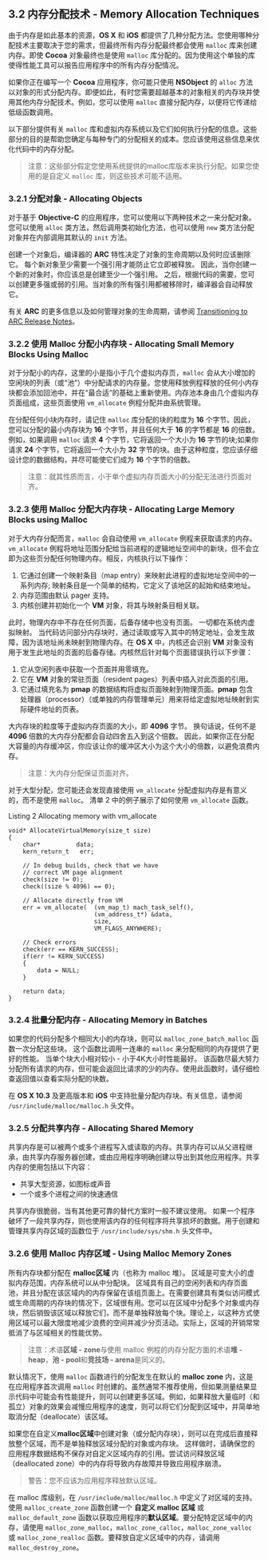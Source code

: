 ## 3.2 内存分配技术 - Memory Allocation Techniques
由于内存是如此基本的资源，**OS X** 和 **iOS** 都提供了几种分配方法。您使用哪种分配技术主要取决于您的需求，但最终所有内存分配最终都会使用 `malloc` 库来创建内存。即使 **Cocoa** 对象最终也是使用 `malloc` 库分配的。因为使用这个单独的库使得性能工具可以报告应用程序中的所有内存分配情况。

如果你正在编写一个 **Cocoa** 应用程序，你可能只使用 **NSObject** 的 `alloc` 方法以对象的形式分配内存。即便如此，有时您需要超越基本的对象相关的内存块并使用其他内存分配技术。例如，您可以使用 `malloc` 直接分配内存，以便将它传递给低级函数调用。

以下部分提供有关 `malloc` 库和虚拟内存系统以及它们如何执行分配的信息。这些部分的目的是帮助您确定与每种专门的分配相关的成本。您应该使用这些信息来优化代码中的内存分配。

> 注意：这些部分假定您使用系统提供的malloc库版本来执行分配。如果您使用的是自定义 `malloc` 库，则这些技术可能不适用。

### 3.2.1 分配对象 - Allocating Objects
对于基于 **Objective-C** 的应用程序，您可以使用以下两种技术之一来分配对象。 您可以使用 `alloc` 类方法，然后调用类初始化方法，也可以使用 `new` 类方法分配对象并在内部调用其默认的 `init` 方法。

创建一个对象后，编译器的 **ARC** 特性决定了对象的生命周期以及何时应该删除它。 每个新对象至少需要一个强引用才能防止它立即被释放。 因此，当你创建一个新的对象时，你应该总是创建至少一个强引用。 之后，根据代码的需要，您可以创建更多强或弱的引用。当对象的所有强引用都被移除时，编译器会自动释放它。

有关 **ARC** 的更多信息以及如何管理对象的生命周期，请参阅 [Transitioning to ARC Release Notes](https://developer.apple.com/library/content/releasenotes/ObjectiveC/RN-TransitioningToARC/Introduction/Introduction.html#//apple_ref/doc/uid/TP40011226)。

### 3.2.2 使用 Malloc 分配小内存块 - Allocating Small Memory Blocks Using Malloc

对于分配小的内存，这里的小是指小于几个虚拟内存页，`malloc` 会从大小增加的空闲块的列表（或“池”）中分配请求的内存量。您使用释放例程释放的任何小内存块都会添加回池中，并在“最合适”的基础上重新使用。内存池本身由几个虚拟内存页面组成，这些页面使用 `vm_allocate` 例程分配并由系统管理。

在分配任何小块内存时，请记住 `malloc` 库分配的块的粒度为 **16** 个字节。因此，您可以分配的最小内存块为 **16** 个字节，并且任何大于 **16** 的字节都是 **16** 的倍数。例如，如果调用 `malloc` 请求 **4** 个字节，它将返回一个大小为 **16** 字节的块;如果你请求 **24** 个字节，它将返回一个大小为 **32** 字节的块。由于这种粒度，您应该仔细设计您的数据结构，并尽可能使它们成为 **16** 个字节的倍数。

> 注意：就其性质而言，小于单个虚拟内存页面大小的分配无法进行页面对齐。


### 3.2.3 使用 Malloc 分配大内存块 - Allocating Large Memory Blocks using Malloc
对于大内存分配而言，`malloc` 会自动使用 `vm_allocate` 例程来获取请求的内存。`vm_allocate` 例程将地址范围分配给当前进程的逻辑地址空间中的新块，但不会立即为这些页分配任何物理内存。相反，内核执行以下操作：

1. 它通过创建一个映射条目（map entry）来映射此进程的虚拟地址空间中的一系列内存; 映射条目是一个简单的结构，它定义了该地区的起始和结束地址。
2. 内存范围由默认 pager 支持。
3. 内核创建并初始化一个 **VM** 对象，将其与映射条目相关联。

此时，物理内存中不存在任何页面，后备存储中也没有页面。 一切都在系统内虚拟映射。 当代码访问部分内存块时，通过读取或写入其中的特定地址，会发生故障，因为该地址尚未映射到物理内存。在 **OS X** 中，内核还会识别 **VM** 对象没有用于发生此地址的页面的后备存储。内核然后针对每个页面错误执行以下步骤：

1. 它从空闲列表中获取一个页面并用零填充。
2. 它在 **VM** 对象的常驻页面（resident pages）列表中插入对此页面的引用。
3. 它通过填充名为 **pmap** 的数据结构将虚拟页面映射到物理页面。**pmap** 包含处理器（processor）（或单独的内存管理单元）用来将给定虚拟地址映射到实际硬件地址的页表。

大内存块的粒度等于虚拟内存页面的大小，即 **4096** 字节。 换句话说，任何不是 **4096** 倍数的大内存分配都会自动四舍五入到这个倍数。 因此，如果你正在分配大容量的内存缓冲区，你应该让你的缓冲区大小为这个大小的倍数，以避免浪费内存。

> 注意：大内存分配保证页面对齐。

对于大型分配，您可能还会发现直接使用 `vm_allocate` 分配虚拟内存是有意义的，而不是使用 `malloc`。 清单 2 中的例子展示了如何使用 `vm_allocate` 函数。

Listing 2  Allocating memory with vm_allocate

```
void* AllocateVirtualMemory(size_t size)
{
    char*          data;
    kern_return_t   err;
 
    // In debug builds, check that we have
    // correct VM page alignment
    check(size != 0);
    check((size % 4096) == 0);
 
    // Allocate directly from VM
    err = vm_allocate(  (vm_map_t) mach_task_self(),
                        (vm_address_t*) &data,
                        size,
                        VM_FLAGS_ANYWHERE);
 
    // Check errors
    check(err == KERN_SUCCESS);
    if(err != KERN_SUCCESS)
    {
        data = NULL;
    }
 
    return data;
}
```

### 3.2.4 批量分配内存 - Allocating Memory in Batches
如果您的代码分配多个相同大小的内存块，则可以 `malloc_zone_batch_malloc` 函数一次分配这些块。 这个函数比调用一连串的 `malloc` 来分配相同的内存提供了更好的性能。 当单个块大小相对较小 - 小于4K大小时性能最好。 该函数尽最大努力分配所有请求的内存，但可能会返回比请求的少的内存。使用此函数时，请仔细检查返回值以查看实际分配的块数。

在 **OS X 10.3** 及更高版本和 **iOS** 中支持批量分配内存块。有关信息，请参阅 `/usr/include/malloc/malloc.h` 头文件。

### 3.2.5 分配共享内存 - Allocating Shared Memory
共享内存是可以被两个或多个进程写入或读取的内存。共享内存可以从父进程继承，由共享内存服务器创建，或由应用程序明确创建以导出到其他应用程序。共享内存的使用包括以下内容：

* 共享大型资源，如图标或声音
* 一个或多个进程之间的快速通信

共享内存很脆弱，当有其他更可靠的替代方案时一般不建议使用。 如果一个程序破坏了一段共享内存，则也使用该内存的任何程序将共享损坏的数据。用于创建和管理共享内存区域的函数位于 `/usr/include/sys/shm.h` 头文件中。

### 3.2.6 使用 Malloc 内存区域 - Using Malloc Memory Zones
所有内存块都分配在 **malloc区域** 内（也称为 malloc 堆）。 区域是可变大小的虚拟内存范围，内存系统可以从中分配块。 区域具有自己的空闲列表和内存页面池，并且分配在该区域内的内存保留在该组页面上。在需要创建具有类似访问模式或生命周期的内存块的情况下，区域很有用。您可以在区域中分配多个对象或内存块，然后销毁该区域以释放它们，而不是单独释放每个块。理论上，以这种方式使用区域可以最大限度地减少浪费的空间并减少分页活动。实际上，区域的开销常常抵消了与区域相关的性能优势。

> 注意：术语**区域 - zone**与使用 malloc 例程的内存分配方面的术语**堆 - heap**，**池 - pool**和**竞技场 - arena**是同义的。

默认情况下，使用 `malloc` 函数进行的分配发生在默认的 **malloc zone** 内，这是在应用程序首次调用 `malloc` 时创建的。虽然通常不推荐使用，但如果测量结果显示代码中可能会有性能提升，则可以创建更多区域。例如，如果释放大量临时（和孤立）对象的效果会减慢应用程序的速度，则可以将它们分配到区域中，并简单地取消分配（deallocate）该区域。

如果您在自定义**malloc区域**中创建对象（或分配内存块），则可以在完成后直接释放整个区域，而不是单独释放区域分配的对象或内存块。 这样做时，请确保您的应用程序数据结构不保存对自定义区域内存的引用。尝试访问释放区域（deallocated zone）中的内存将导致内存故障并导致应用程序崩溃。

> 警告：您不应该为应用程序释放默认区域。

在 malloc 库级别，在 `/usr/include/malloc/malloc.h` 中定义了对区域的支持。 使用 `malloc_create_zone` 函数创建一个 **自定义 malloc 区域** 或`malloc_default_zone` 函数以获取应用程序的**默认区域**。要分配特定区域中的内存，请使用 `malloc_zone_malloc`，`malloc_zone_calloc`，`malloc_zone_valloc` 或 `malloc_zone_realloc` 函数。要释放自定义区域中的内存，请调用 `malloc_destroy_zone`。